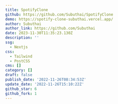 ```yaml
---
title: SpotifyClone
github: https://github.com/Subuthai/SpotifyClone
demo: https://spotify-clone-subuthai.vercel.app/
author: Subuthai
author_link: https://github.com/Subuthai
date: 2023-11-30T11:35:23.130Z
description: ''
ssg:
  - Nextjs
css:
  - Tailwind
  - PostCSS
cms: []
category: []
draft: false
publish_date: '2022-11-26T08:34:53Z'
update_date: '2022-11-26T15:10:22Z'
github_star: 6
github_fork: 1
---
```

